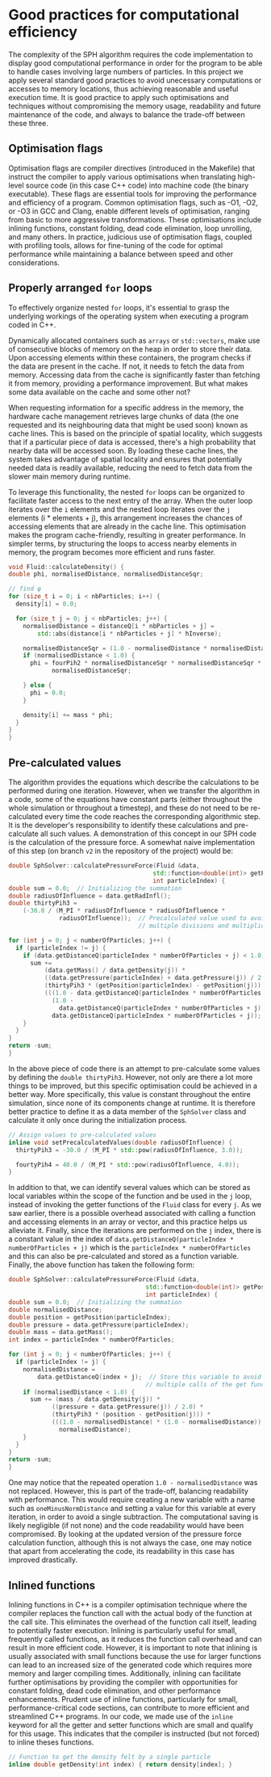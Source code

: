 # Good practices for computational efficiency

The complexity of the SPH algorithm requires the code implementation to display good computational performance in order for the program to be able to handle cases involving large numbers of particles. In this project we apply several standard good practices to avoid unecessary computations or accesses to memory locations, thus achieving reasonable and useful execution time. It is good practice to apply such optimisations and techniques without compromising the memory usage, readability and future maintenance of the code, and always to balance the trade-off between these three.

## Optimisation flags

Optimisation flags are compiler directives (introduced in the Makefile) that instruct the compiler to apply various optimisations when translating high-level source code (in this case C++ code) into machine code (the binary executable). These flags are essential tools for improving the performance and efficiency of a program. Common optimisation flags, such as -O1, -O2, or -O3 in GCC and Clang, enable different levels of optimisation, ranging from basic to more aggressive transformations. These optimisations include inlining functions, constant folding, dead code elimination, loop unrolling, and many others. In practice, judicious use of optimisation flags, coupled with profiling tools, allows for fine-tuning of the code for optimal performance while maintaining a balance between speed and other considerations.

## Properly arranged `for` loops

To effectively organize nested `for` loops, it's essential to grasp the underlying workings of the operating system when executing a program coded in C++.

Dynamically allocated containers such as ```arrays``` or ```std::vectors```, make use of consecutive blocks of memory on the heap in order to store their data. Upon accessing elements within these containers, the program checks if the data are present in the cache. If not, it needs to fetch the data from memory. Accessing data from the cache is significantly faster than fetching it from memory, providing a performance improvement. But what makes some data available on the cache and some other not?

When requesting information for a specific address in the memory, the hardware cache management retrieves large chunks of data (the one requested and its neighbouring data that might be used soon) known as cache lines. This is based on the principle of spatial locality, which suggests that if a particular piece of data is accessed, there's a high probability that nearby data will be accessed soon. By loading these cache lines, the system takes advantage of spatial locality and ensures that potentially needed data is readily available, reducing the need to fetch data from the slower main memory during runtime.

To leverage this functionality, the nested `for` loops can be organized to facilitate faster access to the next entry of the array. When the outer loop iterates over the `i` elements and the nested loop iterates over the `j` elements (i * elements + j), this arrangement increases the chances of accessing elements that are already in the cache line. This optimisation makes the program cache-friendly, resulting in greater performance. In simpler terms, by structuring the loops to access nearby elements in memory, the program becomes more efficient and runs faster.

```cpp
void Fluid::calculateDensity() {
double phi, normalisedDistance, normalisedDistanceSqr;

// find φ
for (size_t i = 0; i < nbParticles; i++) {
  density[i] = 0.0;

  for (size_t j = 0; j < nbParticles; j++) {
    normalisedDistance = distanceQ[i * nbParticles + j] =
        std::abs(distance[i * nbParticles + j] * hInverse);

    normalisedDistanceSqr = (1.0 - normalisedDistance * normalisedDistance);
    if (normalisedDistance < 1.0) {
      phi = fourPih2 * normalisedDistanceSqr * normalisedDistanceSqr *
            normalisedDistanceSqr;

    } else {
      phi = 0.0;
    }

    density[i] += mass * phi;
  }
}
}
```

## Pre-calculated values

The algorithm provides the equations which describe the calculations to be performed during one iteration. However, when we transfer the algorithm in a code, some of the equations have constant parts (either throughout the whole simulation or throughout a timestep), and these do not need to be re-calculated every time the code reaches the corresponding algorithmic step. It is the developer's responsibility to identify these calculations and pre-calculate all such values. A demonstration of this concept in our SPH code is the calculation of the pressure force. A somewhat naive implementation of this step (on branch `v2` in the repository of the project) would be:

```cpp
double SphSolver::calculatePressureForce(Fluid &data,
                                        std::function<double(int)> getPosition,
                                        int particleIndex) {
double sum = 0.0;  // Initializing the summation
double radiusOfInfluence = data.getRadInfl();
double thirtyPih3 =
    (-30.0 / (M_PI * radiusOfInfluence * radiusOfInfluence *
              radiusOfInfluence));  // Precalculated value used to avoid
                                    // multiple divisions and multiplications

for (int j = 0; j < numberOfParticles; j++) {
  if (particleIndex != j) {
    if (data.getDistanceQ(particleIndex * numberOfParticles + j) < 1.0) {
      sum +=
          (data.getMass() / data.getDensity(j)) *
          ((data.getPressure(particleIndex) + data.getPressure(j)) / 2.0) *
          (thirtyPih3 * (getPosition(particleIndex) - getPosition(j))) *
          (((1.0 - data.getDistanceQ(particleIndex * numberOfParticles + j)) *
            (1.0 -
              data.getDistanceQ(particleIndex * numberOfParticles + j))) /
            data.getDistanceQ(particleIndex * numberOfParticles + j));
    }
  }
}
return -sum;
}
```

In the above piece of code there is an attempt to pre-calculate some values by defining the `double thirtyPih3`. However, not only are there a lot more things to be improved, but this specific optimisation could be achieved in a better way. More specifically, this value is constant throughout the entire simulation, since none of its components change at runtime. It is therefore better practice to define it as a data member of the `SphSolver` class and calculate it only once during the initialization process.

```cpp
// Assign values to pre-calculated values
inline void setPrecalculatedValues(double radiusOfInfluence) {
  thirtyPih3 = -30.0 / (M_PI * std::pow(radiusOfInfluence, 3.0));

  fourtyPih4 = 40.0 / (M_PI * std::pow(radiusOfInfluence, 4.0));
}
```

In addition to that, we can identify several values which can be stored as local variables within the scope of the function and be used in the `j` loop, instead of invoking the getter functions of the `Fluid` class for every `j`. As we saw earlier, there is a possible overhead associated with calling a function and accessing elements in an array or vector, and this practice helps us alleviate it. Finally, since the iterations are performed on the `j` index, there is a constant value in the index of `data.getDistanceQ(particleIndex * numberOfParticles + j)` which is the `particleIndex * numberOfParticles` and this can also be pre-calculated and stored as a function variable. Finally, the above function has taken the following form:

```cpp
double SphSolver::calculatePressureForce(Fluid &data,
                                      std::function<double(int)> getPosition,
                                      int particleIndex) {
double sum = 0.0;  // Initializing the summation
double normalisedDistance;
double position = getPosition(particleIndex);
double pressure = data.getPressure(particleIndex);
double mass = data.getMass();
int index = particleIndex * numberOfParticles;

for (int j = 0; j < numberOfParticles; j++) {
  if (particleIndex != j) {
    normalisedDistance =
        data.getDistanceQ(index + j);  // Store this variable to avoid
                                      // multiple calls of the get function
    if (normalisedDistance < 1.0) {
      sum += (mass / data.getDensity(j)) *
            ((pressure + data.getPressure(j)) / 2.0) *
            (thirtyPih3 * (position - getPosition(j))) *
            (((1.0 - normalisedDistance) * (1.0 - normalisedDistance)) /
              normalisedDistance);
    }
  }
}
return -sum;
}
```

One may notice that the repeated operation `1.0 - normalisedDistance` was not replaced. However, this is part of the trade-off, balancing readability with performance. This would require creating a new variable with a name such as `oneMinusNormDistance` and setting a value for this variable at every iteration, in order to avoid a single subtraction. The computational saving is likely negligible (if not none) and the code readability would have been compromised. By looking at the updated version of the pressure force calculation function, although this is not always the case, one may notice that apart from accelerating the code, its readability in this case has improved drastically.

## Inlined functions

Inlining functions in C++ is a compiler optimisation technique where the compiler replaces the function call with the actual body of the function at the call site. This eliminates the overhead of the function call itself, leading to potentially faster execution. Inlining is particularly useful for small, frequently called functions, as it reduces the function call overhead and can result in more efficient code. However, it is important to note that inlining is usually associated with small functions because the use for larger functions can lead to an increased size of the generated code which requires more memory and larger compiling times. Additionally, inlining can facilitate further optimisations by providing the compiler with opportunities for constant folding, dead code elimination, and other performance enhancements. Prudent use of inline functions, particularly for small, performance-critical code sections, can contribute to more efficient and streamlined C++ programs. In our code, we made use of the `inline` keyword for all the getter and setter functions which are small and qualify for this usage. This indicates that the compiler is instructed (but not forced) to inline theses functions.

```cpp
// Function to get the density felt by a single particle
inline double getDensity(int index) { return density[index]; }
```
